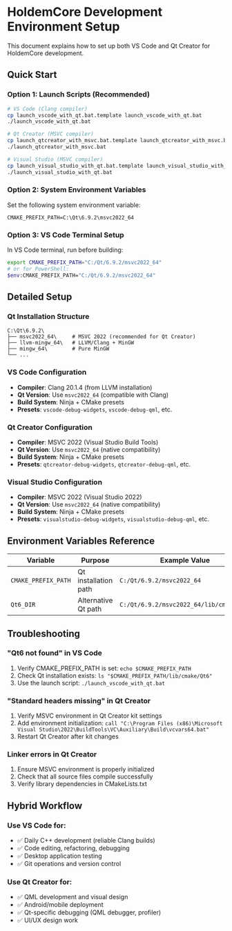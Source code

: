 # HoldemCore Development Environment Setup

This document explains how to set up both VS Code and Qt Creator for HoldemCore development.

## Quick Start

### Option 1: Launch Scripts (Recommended)
```bash
# VS Code (Clang compiler)
cp launch_vscode_with_qt.bat.template launch_vscode_with_qt.bat
./launch_vscode_with_qt.bat

# Qt Creator (MSVC compiler)  
cp launch_qtcreator_with_msvc.bat.template launch_qtcreator_with_msvc.bat
./launch_qtcreator_with_msvc.bat

# Visual Studio (MSVC compiler)
cp launch_visual_studio_with_qt.bat.template launch_visual_studio_with_qt.bat
./launch_visual_studio_with_qt.bat
```

### Option 2: System Environment Variables
Set the following system environment variable:
```
CMAKE_PREFIX_PATH=C:\Qt\6.9.2\msvc2022_64
```

### Option 3: VS Code Terminal Setup
In VS Code terminal, run before building:
```bash
export CMAKE_PREFIX_PATH="C:/Qt/6.9.2/msvc2022_64"
# or for PowerShell:
$env:CMAKE_PREFIX_PATH="C:/Qt/6.9.2/msvc2022_64"
```

## Detailed Setup

### Qt Installation Structure
```
C:\Qt\6.9.2\
├── msvc2022_64\     # MSVC 2022 (recommended for Qt Creator)
├── llvm-mingw_64\   # LLVM/Clang + MinGW
├── mingw_64\        # Pure MinGW
└── ...
```

### VS Code Configuration
- **Compiler**: Clang 20.1.4 (from LLVM installation)
- **Qt Version**: Use `msvc2022_64` (compatible with Clang)
- **Build System**: Ninja + CMake presets
- **Presets**: `vscode-debug-widgets`, `vscode-debug-qml`, etc.

### Qt Creator Configuration  
- **Compiler**: MSVC 2022 (Visual Studio Build Tools)
- **Qt Version**: Use `msvc2022_64` (native compatibility)
- **Build System**: Ninja + CMake presets  
- **Presets**: `qtcreator-debug-widgets`, `qtcreator-debug-qml`, etc.

### Visual Studio Configuration
- **Compiler**: MSVC 2022 (Visual Studio 2022)
- **Qt Version**: Use `msvc2022_64` (native compatibility)
- **Build System**: Ninja + CMake presets
- **Presets**: `visualstudio-debug-widgets`, `visualstudio-debug-qml`, etc.

## Environment Variables Reference

| Variable | Purpose | Example Value |
|----------|---------|---------------|
| `CMAKE_PREFIX_PATH` | Qt installation path | `C:/Qt/6.9.2/msvc2022_64` |
| `Qt6_DIR` | Alternative Qt path | `C:/Qt/6.9.2/msvc2022_64/lib/cmake/Qt6` |

## Troubleshooting

### "Qt6 not found" in VS Code
1. Verify CMAKE_PREFIX_PATH is set: `echo $CMAKE_PREFIX_PATH`
2. Check Qt installation exists: `ls "$CMAKE_PREFIX_PATH/lib/cmake/Qt6"`
3. Use the launch script: `./launch_vscode_with_qt.bat`

### "Standard headers missing" in Qt Creator  
1. Verify MSVC environment in Qt Creator kit settings
2. Add environment initialization: `call "C:\Program Files (x86)\Microsoft Visual Studio\2022\BuildTools\VC\Auxiliary\Build\vcvars64.bat"`
3. Restart Qt Creator after kit changes

### Linker errors in Qt Creator
1. Ensure MSVC environment is properly initialized
2. Check that all source files compile successfully  
3. Verify library dependencies in CMakeLists.txt

## Hybrid Workflow

### Use VS Code for:
- ✅ Daily C++ development (reliable Clang builds)
- ✅ Code editing, refactoring, debugging
- ✅ Desktop application testing
- ✅ Git operations and version control

### Use Qt Creator for:
- ✅ QML development and visual design
- ✅ Android/mobile deployment
- ✅ Qt-specific debugging (QML debugger, profiler)
- ✅ UI/UX design work